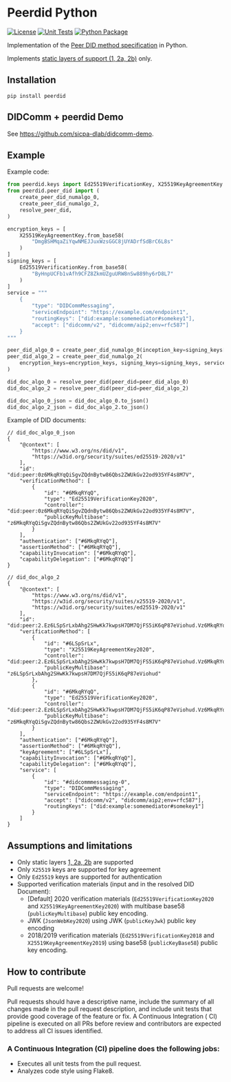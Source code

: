 # Peerdid Python

[![License](https://img.shields.io/badge/License-Apache%202.0-blue.svg)](https://opensource.org/licenses/Apache-2.0)
[![Unit Tests](https://github.com/sicpa-dlab/peer-did-python/workflows/verify/badge.svg)](https://github.com/sicpa-dlab/peer-did-python/actions/workflows/verify.yml)
[![Python Package](https://img.shields.io/pypi/v/peerdid)](https://pypi.org/project/peerdid/)

Implementation of the [Peer DID method specification](https://identity.foundation/peer-did-method-spec/) in Python.

Implements [static layers of support (1, 2a, 2b)](https://identity.foundation/peer-did-method-spec/#layers-of-support) only.

## Installation
```
pip install peerdid
```

## DIDComm + peerdid Demo
See https://github.com/sicpa-dlab/didcomm-demo.

## Example

Example code:

```python
from peerdid.keys import Ed25519VerificationKey, X25519KeyAgreementKey
from peerdid.peer_did import (
    create_peer_did_numalgo_0,
    create_peer_did_numalgo_2,
    resolve_peer_did,
)

encryption_keys = [
    X25519KeyAgreementKey.from_base58(
        "DmgBSHMqaZiYqwNMEJJuxWzsGGC8jUYADrfSdBrC6L8s"
    )
]
signing_keys = [
    Ed25519VerificationKey.from_base58(
        "ByHnpUCFb1vAfh9CFZ8ZkmUZguURW8nSw889hy6rD8L7"
    )
]
service = """
    {
        "type": "DIDCommMessaging",
        "serviceEndpoint": "https://example.com/endpoint1",
        "routingKeys": ["did:example:somemediator#somekey1"],
        "accept": ["didcomm/v2", "didcomm/aip2;env=rfc587"]
    }
"""

peer_did_algo_0 = create_peer_did_numalgo_0(inception_key=signing_keys[0])
peer_did_algo_2 = create_peer_did_numalgo_2(
    encryption_keys=encryption_keys, signing_keys=signing_keys, service=service
)

did_doc_algo_0 = resolve_peer_did(peer_did=peer_did_algo_0)
did_doc_algo_2 = resolve_peer_did(peer_did=peer_did_algo_2)

did_doc_algo_0_json = did_doc_algo_0.to_json()
did_doc_algo_2_json = did_doc_algo_2.to_json()
```

Example of DID documents:

```jsonc
// did_doc_algo_0_json
{
    "@context": [
        "https://www.w3.org/ns/did/v1",
        "https://w3id.org/security/suites/ed25519-2020/v1"
    ],
    "id": "did:peer:0z6MkqRYqQiSgvZQdnBytw86Qbs2ZWUkGv22od935YF4s8M7V",
    "verificationMethod": [
        {
            "id": "#6MkqRYqQ",
            "type": "Ed25519VerificationKey2020",
            "controller": "did:peer:0z6MkqRYqQiSgvZQdnBytw86Qbs2ZWUkGv22od935YF4s8M7V",
            "publicKeyMultibase": "z6MkqRYqQiSgvZQdnBytw86Qbs2ZWUkGv22od935YF4s8M7V"
        }
    ],
    "authentication": ["#6MkqRYqQ"],
    "assertionMethod": ["#6MkqRYqQ"],
    "capabilityInvocation": ["#6MkqRYqQ"],
    "capabilityDelegation": ["#6MkqRYqQ"]
}

// did_doc_algo_2
{
    "@context": [
        "https://www.w3.org/ns/did/v1",
        "https://w3id.org/security/suites/x25519-2020/v1",
        "https://w3id.org/security/suites/ed25519-2020/v1"
    ],
    "id": "did:peer:2.Ez6LSpSrLxbAhg2SHwKk7kwpsH7DM7QjFS5iK6qP87eViohud.Vz6MkqRYqQiSgvZQdnBytw86Qbs2ZWUkGv22od935YF4s8M7V.SeyJ0IjoiZG0iLCJzIjoiaHR0cHM6Ly9leGFtcGxlLmNvbS9lbmRwb2ludDEiLCJyIjpbImRpZDpleGFtcGxlOnNvbWVtZWRpYXRvciNzb21la2V5MSJdLCJhIjpbImRpZGNvbW0vdjIiLCJkaWRjb21tL2FpcDI7ZW52PXJmYzU4NyJdfQ",
    "verificationMethod": [
        {
            "id": "#6LSpSrLx",
            "type": "X25519KeyAgreementKey2020",
            "controller": "did:peer:2.Ez6LSpSrLxbAhg2SHwKk7kwpsH7DM7QjFS5iK6qP87eViohud.Vz6MkqRYqQiSgvZQdnBytw86Qbs2ZWUkGv22od935YF4s8M7V.SeyJ0IjoiZG0iLCJzIjoiaHR0cHM6Ly9leGFtcGxlLmNvbS9lbmRwb2ludDEiLCJyIjpbImRpZDpleGFtcGxlOnNvbWVtZWRpYXRvciNzb21la2V5MSJdLCJhIjpbImRpZGNvbW0vdjIiLCJkaWRjb21tL2FpcDI7ZW52PXJmYzU4NyJdfQ",
            "publicKeyMultibase": "z6LSpSrLxbAhg2SHwKk7kwpsH7DM7QjFS5iK6qP87eViohud"
        },
        {
            "id": "#6MkqRYqQ",
            "type": "Ed25519VerificationKey2020",
            "controller": "did:peer:2.Ez6LSpSrLxbAhg2SHwKk7kwpsH7DM7QjFS5iK6qP87eViohud.Vz6MkqRYqQiSgvZQdnBytw86Qbs2ZWUkGv22od935YF4s8M7V.SeyJ0IjoiZG0iLCJzIjoiaHR0cHM6Ly9leGFtcGxlLmNvbS9lbmRwb2ludDEiLCJyIjpbImRpZDpleGFtcGxlOnNvbWVtZWRpYXRvciNzb21la2V5MSJdLCJhIjpbImRpZGNvbW0vdjIiLCJkaWRjb21tL2FpcDI7ZW52PXJmYzU4NyJdfQ",
            "publicKeyMultibase": "z6MkqRYqQiSgvZQdnBytw86Qbs2ZWUkGv22od935YF4s8M7V"
        }
    ],
    "authentication": ["#6MkqRYqQ"],
    "assertionMethod": ["#6MkqRYqQ"],
    "keyAgreement": ["#6LSpSrLx"],
    "capabilityInvocation": ["#6MkqRYqQ"],
    "capabilityDelegation": ["#6MkqRYqQ"],
    "service": [
        {
            "id": "#didcommmessaging-0",
            "type": "DIDCommMessaging",
            "serviceEndpoint": "https://example.com/endpoint1",
            "accept": ["didcomm/v2", "didcomm/aip2;env=rfc587"],
            "routingKeys": ["did:example:somemediator#somekey1"]
        }
    ]
}
```

## Assumptions and limitations
- Only static layers [1, 2a, 2b](https://identity.foundation/peer-did-method-spec/#layers-of-support) are supported
- Only `X25519` keys are supported for key agreement
- Only `Ed25519` keys are supported for authentication
- Supported verification materials (input and in the resolved DID Document):
  - [Default] 2020 verification materials (`Ed25519VerificationKey2020` and `X25519KeyAgreementKey2020`) with multibase base58 (`publicKeyMultibase`) public key encoding.
  - JWK (`JsonWebKey2020`) using JWK (`publicKeyJwk`) public key encoding 
  - 2018/2019 verification materials (`Ed25519VerificationKey2018` and `X25519KeyAgreementKey2019`) using base58 (`publicKeyBase58`) public key encoding. 
 


## How to contribute

Pull requests are welcome!

Pull requests should have a descriptive name, include the summary of all changes made in the pull
request description, and include unit tests that provide good coverage of the feature or fix. A Continuous Integration (
CI)
pipeline is executed on all PRs before review and contributors are expected to address all CI issues identified.

### A Continuous Integration (CI) pipeline does the following jobs:

- Executes all unit tests from the pull request.
- Analyzes code style using Flake8.

